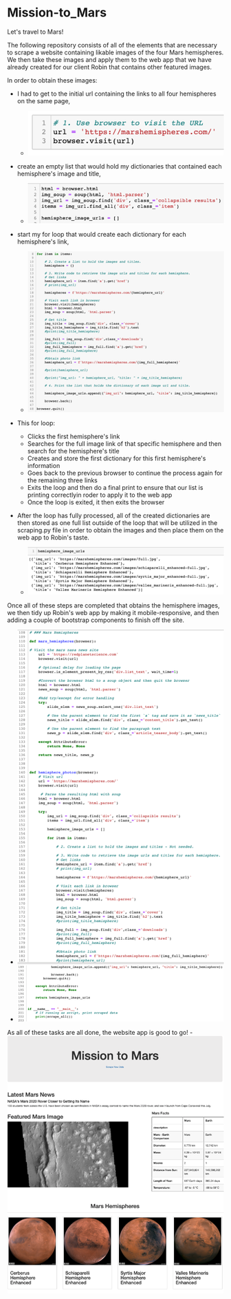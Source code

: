 # Mission-to_Mars
Let's travel to Mars!

The following repository consists of all of the elements that are necessary to scrape a website containing likable images of the four Mars hemispheres. We then take these images and apply them to the web app that we have already created for our client Robin that contains other featured images. 

In order to obtain these images: 
  - I had to get to the initial url containing the links to all four hemispheres on the same page,
    - ![](Photos/Initial_url.png)
    
  - create an empty list that would hold my dictionaries that contained each hemisphere's image and title,
    - ![](Photos/Empty_list.png)

  - start my for loop that would create each dictionary for each hemisphere's link,
    - ![](Photos/For_Loop.png)
    
  - This for loop:
    
    - Clicks the first hemisphere's link 
    - Searches for the full image link of that specific hemisphere and then search for the hemisphere's title 
    - Creates and store the first dictionary for this first hemisphere's information
    - Goes back to the previous browser to continue the process again for the remaining three links
    - Exits the loop and then do a final print to ensure that our list is printing correctlyin roder to apply it to the web app
    - Once the loop is exited, it then exits the browser 
  
  - After the loop has fully processed, all of the created dictionaries are then stored as one full list outside of the loop that will be utilized in the scraping.py file in order to obtain the images and then place them on the web app to Robin's taste.
    - ![](Photos/Dictionaries.png)

Once all of these steps are completed that obtains the hemisphere images, we then tidy up Robin's web app by making it mobile-responsive, and then adding a couple of bootstrap components to finish off the site.
- ![](Photos/mh_app_1.png)
- ![](Photos/mh_app_2.png)

As all of these tasks are all done, the website app is good to go!
-![](Photos/Final_app_shot.png)
